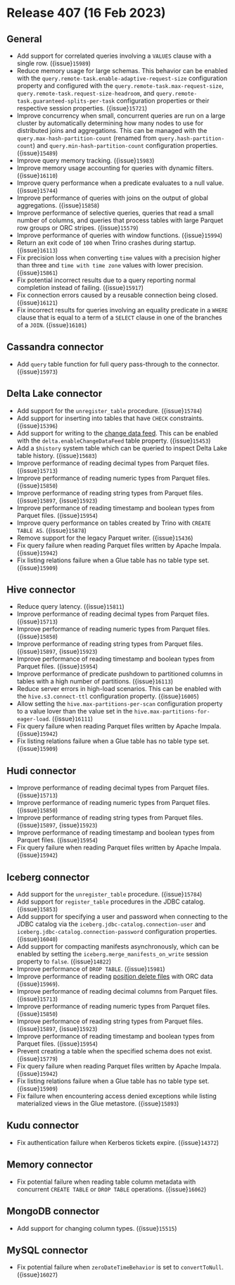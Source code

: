 # Release 407 (16 Feb 2023)

## General

* Add support for correlated queries involving a `VALUES` clause with a single
  row. ({issue}`15989`)
* Reduce memory usage for large schemas. This behavior can be enabled with the
  `query.remote-task.enable-adaptive-request-size` configuration property and
  configured with the `query.remote-task.max-request-size`,
  `query.remote-task.request-size-headroom`, and
  `query.remote-task.guaranteed-splits-per-task` configuration properties or
  their respective session properties. ({issue}`15721`)
* Improve concurrency when small, concurrent queries are run on a large cluster
  by automatically determining how many nodes to use for distributed joins
  and aggregations. This can be managed with the `query.max-hash-partition-count`
  (renamed from `query.hash-partition-count`) and `query.min-hash-partition-count`
  configuration properties. ({issue}`15489`)
* Improve query memory tracking. ({issue}`15983`)
* Improve memory usage accounting for queries with dynamic filters. ({issue}`16110`)
* Improve query performance when a predicate evaluates to a null value. ({issue}`15744`)
* Improve performance of queries with joins on the output of global
  aggregations. ({issue}`15858`)
* Improve performance of selective queries, queries that read a small number of
  columns, and queries that process tables with large Parquet row groups or ORC
  stripes. ({issue}`15579`)
* Improve performance of queries with window functions. ({issue}`15994`)
* Return an exit code of `100` when Trino crashes during startup. ({issue}`16113`)
* Fix precision loss when converting `time` values with a precision higher than
  three and `time with time zone` values with lower precision. ({issue}`15861`)
* Fix potential incorrect results due to a query reporting normal completion
  instead of failing. ({issue}`15917`)
* Fix connection errors caused by a reusable connection being closed. ({issue}`16121`)
* Fix incorrect results for queries involving an equality predicate in a `WHERE`
  clause that is equal to a term of a `SELECT` clause in one of the branches of
  a `JOIN`. ({issue}`16101`)

## Cassandra connector

* Add `query` table function for full query pass-through to the connector. ({issue}`15973`)

## Delta Lake connector

* Add support for the `unregister_table` procedure. ({issue}`15784`)
* Add support for inserting into tables that have `CHECK` constraints. ({issue}`15396`)
* Add support for writing to the [change data feed](https://docs.delta.io/2.0.0/delta-change-data-feed.html).
  This can be enabled with the `delta.enableChangeDataFeed` table property. ({issue}`15453`)
* Add a `$history` system table which can be queried to inspect Delta Lake table
  history. ({issue}`15683`)
* Improve performance of reading decimal types from Parquet files. ({issue}`15713`)
* Improve performance of reading numeric types from Parquet files. ({issue}`15850`)
* Improve performance of reading string types from Parquet files. ({issue}`15897`, {issue}`15923`)
* Improve performance of reading timestamp and boolean types from Parquet files. ({issue}`15954`)
* Improve query performance on tables created by Trino with `CREATE TABLE AS`. ({issue}`15878`)
* Remove support for the legacy Parquet writer. ({issue}`15436`)
* Fix query failure when reading Parquet files written by Apache Impala. ({issue}`15942`)
* Fix listing relations failure when a Glue table has no table type set. ({issue}`15909`)

## Hive connector

* Reduce query latency. ({issue}`15811`)
* Improve performance of reading decimal types from Parquet files. ({issue}`15713`)
* Improve performance of reading numeric types from Parquet files. ({issue}`15850`)
* Improve performance of reading string types from Parquet files. ({issue}`15897`, {issue}`15923`)
* Improve performance of reading timestamp and boolean types from Parquet files. ({issue}`15954`)
* Improve performance of predicate pushdown to partitioned columns in tables
  with a high number of partitions. ({issue}`16113`)
* Reduce server errors in high-load scenarios. This can be enabled with the
  `hive.s3.connect-ttl` configuration property. ({issue}`16005`)
* Allow setting the `hive.max-partitions-per-scan` configuration property to a
  value lover than the value set in the `hive.max-partitions-for-eager-load`. ({issue}`16111`)
* Fix query failure when reading Parquet files written by Apache Impala. ({issue}`15942`)
* Fix listing relations failure when a Glue table has no table type set. ({issue}`15909`)

## Hudi connector

* Improve performance of reading decimal types from Parquet files. ({issue}`15713`)
* Improve performance of reading numeric types from Parquet files. ({issue}`15850`)
* Improve performance of reading string types from Parquet files. ({issue}`15897`, {issue}`15923`)
* Improve performance of reading timestamp and boolean types from Parquet files. ({issue}`15954`)
* Fix query failure when reading Parquet files written by Apache Impala. ({issue}`15942`)

## Iceberg connector

* Add support for the `unregister_table` procedure. ({issue}`15784`)
* Add support for `register_table` procedures in the JDBC catalog. ({issue}`15853`)
* Add support for specifying a user and password when connecting to the JDBC
  catalog via the `iceberg.jdbc-catalog.connection-user` and
  `iceberg.jdbc-catalog.connection-password` configuration properties. ({issue}`16040`)
* Add support for compacting manifests asynchronously, which can be enabled by
  setting the `iceberg.merge_manifests_on_write` session property to `false`. ({issue}`14822`)
* Improve performance of `DROP TABLE`. ({issue}`15981`)
* Improve performance of reading [position delete files](https://iceberg.apache.org/spec/#position-delete-files)
  with ORC data ({issue}`15969`).
* Improve performance of reading decimal columns from Parquet files. ({issue}`15713`)
* Improve performance of reading numeric types from Parquet files. ({issue}`15850`)
* Improve performance of reading string types from Parquet files. ({issue}`15897`, {issue}`15923`)
* Improve performance of reading timestamp and boolean types from Parquet files. ({issue}`15954`)
* Prevent creating a table when the specified schema does not exist. ({issue}`15779`)
* Fix query failure when reading Parquet files written by Apache Impala. ({issue}`15942`)
* Fix listing relations failure when a Glue table has no table type set. ({issue}`15909`)
* Fix failure when encountering access denied exceptions while listing
  materialized views in the Glue metastore. ({issue}`15893`)

## Kudu connector

* Fix authentication failure when Kerberos tickets expire. ({issue}`14372`)

## Memory connector

* Fix potential failure when reading table column metadata with concurrent
  `CREATE TABLE` or `DROP TABLE` operations. ({issue}`16062`)

## MongoDB connector

* Add support for changing column types. ({issue}`15515`)

## MySQL connector

* Fix potential failure when `zeroDateTimeBehavior` is set to `convertToNull`. ({issue}`16027`)
